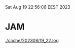 Sat Aug 19 22:56:06 EEST 2023
# JAM
<a href='./cache/202308/19_22.log'>./cache/202308/19_22.log</a>
